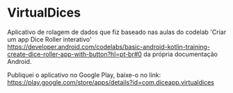 # VirtualDices

Aplicativo de rolagem de dados que fiz baseado nas aulas do codelab 'Criar um app Dice Roller interativo' https://developer.android.com/codelabs/basic-android-kotlin-training-create-dice-roller-app-with-button?hl=pt-br#0 da própria documentação Android.

Publiquei o aplicativo no Google Play, baixe-o no link: https://play.google.com/store/apps/details?id=com.diceapp.virtualdices
